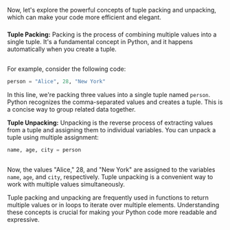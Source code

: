 Now, let's explore the powerful concepts of tuple packing and unpacking, which can make your code more efficient and elegant.
###
**Tuple Packing:**
Packing is the process of combining multiple values into a single tuple. It's a fundamental concept in Python, and it happens automatically when you create a tuple.
##
For example, consider the following code:

```python
person = "Alice", 28, "New York"
```

In this line, we're packing three values into a single tuple named `person`. Python recognizes the comma-separated values and creates a tuple. This is a concise way to group related data together.

**Tuple Unpacking:**
Unpacking is the reverse process of extracting values from a tuple and assigning them to individual variables. You can unpack a tuple using multiple assignment:

```python
name, age, city = person
```
##
Now, the values "Alice," 28, and "New York" are assigned to the variables `name`, `age`, and `city`, respectively. Tuple unpacking is a convenient way to work with multiple values simultaneously.

Tuple packing and unpacking are frequently used in functions to return multiple values or in loops to iterate over multiple elements. Understanding these concepts is crucial for making your Python code more readable and expressive.
###
